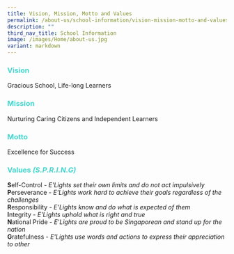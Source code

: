 ```yaml
---
title: Vision, Mission, Motto and Values
permalink: /about-us/school-information/vision-mission-motto-and-values/
description: ""
third_nav_title: School Information
image: /images/Home/about-us.jpg
variant: markdown
---
```

### <b><font color="#46d6ce">Vision</font></b>
	
Gracious School, Life-long Learners

### <b><font color="#46d6ce">Mission</font></b>

Nurturing Caring Citizens and Independent Learners


### <b><font color="#46d6ce">Motto</font></b>

Excellence for Success

### <b><font color="#46d6ce">Values <i>(S.P.R.I.N.G)</i></font></b>

<b>S</b>elf-Control -  <i>E'Lights set their own limits and do not act impulsively </i>
<br>
<b>P</b>erseverance -  <i>E'Lights work hard to achieve their goals regardless of the challenges</i>
<br>
<b>R</b>esponsibility - <i>E'Lights know and do what is expected of them</i>
<br>
<b>I</b>ntegrity - <i>E'Lights uphold what is right and true</i>
<br>
<b>N</b>ational Pride - <i>E'Lights are proud to be Singaporean and stand up for the nation</i>
<br>
<b>G</b>ratefulness - <i>E'Lights use words and actions to express their appreciation to other</i>